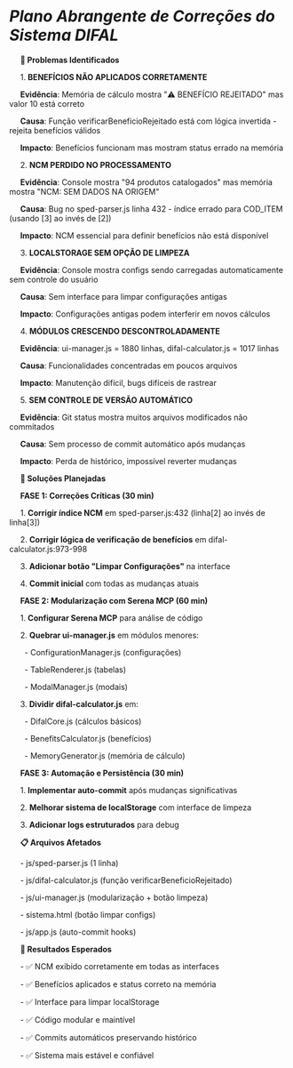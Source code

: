 # ***Plano Abrangente de Correções do Sistema DIFAL***

     **🚨 Problemas Identificados**

     1. **BENEFÍCIOS NÃO APLICADOS CORRETAMENTE**

     **Evidência**: Memória de cálculo mostra "⚠️ BENEFÍCIO REJEITADO" mas valor 10 está correto

     **Causa**: Função verificarBeneficioRejeitado está com lógica invertida - rejeita benefícios válidos

     **Impacto**: Benefícios funcionam mas mostram status errado na memória

     2. **NCM PERDIDO NO PROCESSAMENTO**

     **Evidência**: Console mostra "94 produtos catalogados" mas memória mostra "NCM: SEM DADOS NA ORIGEM"

     **Causa**: Bug no sped-parser.js linha 432 - índice errado para COD_ITEM (usando [3] ao invés de [2])

     **Impacto**: NCM essencial para definir benefícios não está disponível

     3. **LOCALSTORAGE SEM OPÇÃO DE LIMPEZA**

     **Evidência**: Console mostra configs sendo carregadas automaticamente sem controle do usuário

     **Causa**: Sem interface para limpar configurações antigas

     **Impacto**: Configurações antigas podem interferir em novos cálculos

     4. **MÓDULOS CRESCENDO DESCONTROLADAMENTE**

     **Evidência**: ui-manager.js = 1880 linhas, difal-calculator.js = 1017 linhas

     **Causa**: Funcionalidades concentradas em poucos arquivos

     **Impacto**: Manutenção difícil, bugs difíceis de rastrear

     5. **SEM CONTROLE DE VERSÃO AUTOMÁTICO**

     **Evidência**: Git status mostra muitos arquivos modificados não commitados

     **Causa**: Sem processo de commit automático após mudanças

     **Impacto**: Perda de histórico, impossível reverter mudanças

     **🔧 Soluções Planejadas**

     **FASE 1: Correções Críticas (30 min)**

     1. **Corrigir índice NCM** em sped-parser.js:432 (linha[2] ao invés de linha[3])

     2. **Corrigir lógica de verificação de benefícios** em difal-calculator.js:973-998

     3. **Adicionar botão "Limpar Configurações"** na interface

     4. **Commit inicial** com todas as mudanças atuais

     **FASE 2: Modularização com Serena MCP (60 min)**

     1. **Configurar Serena MCP** para análise de código

     2. **Quebrar ui-manager.js** em módulos menores:

       - ConfigurationManager.js (configurações)

       - TableRenderer.js (tabelas)

       - ModalManager.js (modais)

     3. **Dividir difal-calculator.js** em:

       - DifalCore.js (cálculos básicos)

       - BenefitsCalculator.js (benefícios)

       - MemoryGenerator.js (memória de cálculo)

     **FASE 3: Automação e Persistência (30 min)**

     1. **Implementar auto-commit** após mudanças significativas

     2. **Melhorar sistema de localStorage** com interface de limpeza

     3. **Adicionar logs estruturados** para debug

     **📋 Arquivos Afetados**

     - js/sped-parser.js (1 linha)

     - js/difal-calculator.js (função verificarBeneficioRejeitado)

     - js/ui-manager.js (modularização + botão limpeza)

     - sistema.html (botão limpar configs)

     - js/app.js (auto-commit hooks)

     **🎯 Resultados Esperados**

     - ✅ NCM exibido corretamente em todas as interfaces

     - ✅ Benefícios aplicados e status correto na memória

     - ✅ Interface para limpar localStorage

     - ✅ Código modular e maintível

     - ✅ Commits automáticos preservando histórico

     - ✅ Sistema mais estável e confiável
